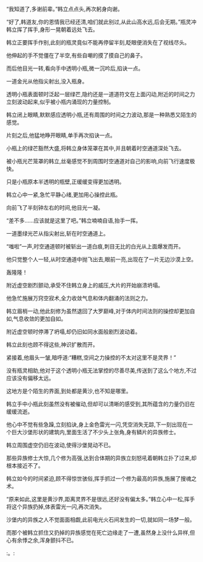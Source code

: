 
“我知道了,多谢前辈。”韩立点点头,再次躬身向谢。

“好了,韩道友,你的恩情我已经还清,咱们就此别过,从此山高水远,后会无期。”瓶灵冲韩立挥了挥手,身形一晃朝着远处飞去。

韩立正要挥手作别,此刻的瓶灵竟似不能再停留半刻,眨眼便消失在了视线尽头。

他伸起的手不觉僵在了半空,有些自嘲的摸了摸自己的鼻子。

而后他目光一转,看向手中透明小瓶,微一沉吟后,掐诀一点。

一道金光从他指尖射出,没入瓶身。

透明小瓶表面顿时泛起一层绿芒,隐约还是一道道符文在上面闪动,附近的时间之力立刻波动起来,似乎被小瓶内涌现的力量控制。

韩立闭上眼睛,默默感应透明小瓶,还有周围的时间之力波动,那是一种熟悉又陌生的感觉。

片刻之后,他猛地睁开眼睛,单手再次掐诀一点。

小瓶上的绿芒豁然大盛,将韩立身体笼罩在其中,并且朝着时空通道深处飞去。

被小瓶光芒笼罩的韩立,丝毫感觉不到周围时空通道对自己的影响,向前飞行速度极快。

只是小瓶原本半透明的瓶壁,正缓缓变得更加透明。

韩立心中一紧,急忙平静心绪,更加用心操控此瓶。

向前飞了半刻钟左右的时间,他目光一凝。

“差不多……应该就是这里了吧。”韩立喃喃自语,抬手一挥。

一道墨绿光芒从指尖射出,斩在时空通道上。

“嗤啦”一声,时空通道顿时被斩出一道白痕,刺目无比的白光从上面爆发而开。

他只觉整个人一轻,从时空通道中抛飞出去,眼前一亮,出现在了一片无边沙漠上空。

轰隆隆！

附近虚空剧烈颤动,承受不住韩立身上的威压,大片的开始崩溃坍塌。

他急忙施展万窍空寂术,全力收敛气息和体内翻涌的法则之力。

韩立眉梢一动,他此刻修为虽然退回了大罗巅峰,对于体内时间法则的操控却更加自如,气息收敛的更加自如。

附近虚空顿时停滞了坍塌,却仍旧如同水面般剧烈波动着。

韩立此刻也顾不得这些,神识扩散而开。

紧接着,他眉头一皱,暗呼道:“糟糕,空间之力操控的不太对这里不是灵界！”

没有瓶灵相助,他对于这个透明小瓶无法掌控的尽善尽美,传送到了这么个地方,不过应该没有偏移太远。

这地方是个陌生的界面,到处都是黄沙,也不知是哪里。

韩立手中小瓶此刻虽然没有被催动,但却可以清晰的感受到,其所蕴含的力量仍旧在缓缓流逝。

他心中不觉有些急躁,立刻掐诀,身上金色雷光一闪,凭空消失无踪,下一刻出现在一个巨大沙堡形状的建筑内,里面生活了不少头上张角,身有鳞片的异族修士。

韩立周围虚空仍旧在波动,使得沙堡晃动不已。

那些异族修士大惊,几个修为高强,达到合体期的异族立刻怒吼着朝韩立扑了过来,却根本接近不了。

韩立如今的时间紧迫,顾不得惊世骇俗,挥手抓过一个修为最高的异族,施展了搜魂之术。

“原来如此,这里是黄沙界,距离灵界不是很远,还好没有偏太多。”韩立心中一松,挥手将这个异族扔掉,体表雷光一闪,再次消失。

沙堡内的异族之人不觉面面相觑,此前电光火石间发生的一切,就如同一场梦一般。

而那个被韩立抓住又扔掉的异族感觉在死亡边缘走了一遭,虽然身上没什么异样,但心有余悸之余,浑身颤抖不已。

:。: